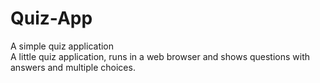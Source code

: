 # Quiz-App
A simple quiz application
<br>A little quiz application, runs in a web browser and shows questions with answers and multiple choices. 
